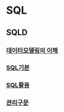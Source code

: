 # SQL

## SQLD

### [데이터모델링의 이해](https://ssj24.github.io/TIL2022/SQL/데이터모델링의-이해/)

### [SQL기본](https://ssj24.github.io/TIL2022/SQL/SQL기본)

### [SQL활용](https://ssj24.github.io/TIL2022/SQL/SQL활용)

### [관리구문](https://ssj24.github.io/TIL2022/SQL/관리구문)

